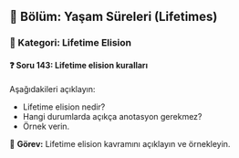 ## 📘 Bölüm: Yaşam Süreleri (Lifetimes)  
### 🔹 Kategori: Lifetime Elision  
#### ❓ Soru 143: Lifetime elision kuralları

Aşağıdakileri açıklayın:

- Lifetime elision nedir?
- Hangi durumlarda açıkça anotasyon gerekmez?
- Örnek verin.

🔧 **Görev:** Lifetime elision kavramını açıklayın ve örnekleyin.
